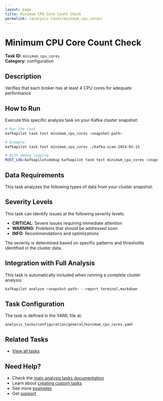```yaml
---
layout: page
title: Minimum CPU Core Count Check
permalink: /analysis-tasks/minimum_cpu_cores/
---
```


# Minimum CPU Core Count Check

**Task ID:** `minimum_cpu_cores`  
**Category:** configuration

## Description

Verifies that each broker has at least 4 CPU cores for adequate performance

## How to Run

Execute this specific analysis task on your Kafka cluster snapshot:

```bash
# Run the task
kafkapilot task test minimum_cpu_cores <snapshot-path>

# Example
kafkapilot task test minimum_cpu_cores ./kafka-scan-2024-01-15

# With debug logging
RUST_LOG=kafkapilot=debug kafkapilot task test minimum_cpu_cores <snapshot-path>
```

## Data Requirements

This task analyzes the following types of data from your cluster snapshot:



## Severity Levels

This task can identify issues at the following severity levels:

- **CRITICAL**: Severe issues requiring immediate attention
- **WARNING**: Problems that should be addressed soon  
- **INFO**: Recommendations and optimizations

The severity is determined based on specific patterns and thresholds identified in the cluster data.

## Integration with Full Analysis

This task is automatically included when running a complete cluster analysis:

```bash
kafkapilot analyze <snapshot-path> --report terminal,markdown
```

## Task Configuration

The task is defined in the YAML file at:
```
analysis_tasks/configuration/general/minimum_cpu_cores.yaml
```

## Related Tasks

- [View all tasks](../)

## Need Help?

- Check the [main analysis tasks documentation](../)
- Learn about [creating custom tasks](/how-to#custom-analysis-tasks)
- See more [examples](/examples#analysis-tasks)
- Get [support](/support)
